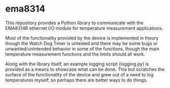 # ema8314

This repository provides a Python library to communicate with the EMA8314R ethernet I/O module for temperature measurement applications.

Most of the functionality provided by the device is implemented in theory though the Watch Dog Timer is untested and there may be some bugs or unwanted/unintended behavior in some of the functions, though the main temperature measurement functions and the limits should all work.

Along with the library itself, an example logging script (logging.py) is provided as a means to showcase what can be done. This but scratches the surface of the functionality of the device and grew out of a need to log temperatures myself, so perhaps there are better ways to do things.

